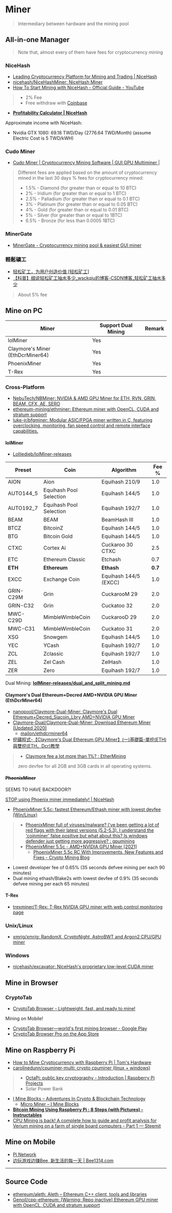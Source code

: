 # Miner

> Intermediary between hardware and the mining pool

## All-in-one Manager

> Note that, almost every of them have fees for cryptocurrency mining

### NiceHash

* [Leading Cryptocurrency Platform for Mining and Trading | NiceHash](https://www.nicehash.com/)
* [nicehash/NiceHashMiner: NiceHash Miner](https://github.com/nicehash/NiceHashMiner)
* [How To Start Mining with NiceHash - Official Guide - YouTube](https://www.youtube.com/watch?v=YkG9TStbhVo)

> * 2% Fee
> * Free withdraw with [Coinbase](Managing.md#Coinbase)

* [**Profitability Calculator | NiceHash**](https://www.nicehash.com/profitability-calculator)

Approximate income with NiceHash:

* Nvidia GTX 1080: 69.18 TWD/Day (2776.64 TWD/Month) (assume Electric Cost is 5 TWD/kWH)

### Cudo Miner

* [Cudo Miner | Cryptocurrency Mining Software | GUI GPU Multiminer |](https://www.cudominer.com/)

> Different fees are applied based on the amount of cryptocurrency mined in the last 30 days
> % fees for cryptocurrency mined:
>
> * 1.5% - Diamond (for greater than or equal to 10 BTC)
> * 2% - Iridium (for greater than or equal to 1 BTC)
> * 2.5% - Palladium (for greater than or equal to 0.1 BTC)
> * 3% - Platinum (for greater than or equal to 0.05 BTC)
> * 4% - Gold (for greater than or equal to 0.01 BTC)
> * 5% - Silver (for greater than or equal to 1BTC)
> * 6.5% - Bronze (for less than 0.0005 1BTC)

### MinerGate

* [MinerGate - Cryptocurrency mining pool & easiest GUI miner](https://minergate.com/)

### 輕鬆礦工

* [轻松矿工，为用户创造价值 [轻松矿工]](http://www.qskg.top/)
* [【科普】细说轻松矿工抽水多少_wsckqiu的博客-CSDN博客_轻松矿工抽水多少](https://blog.csdn.net/wsckqiu/article/details/110806818)

> About 5% fee

## Mine on PC

| Miner                            | Support Dual Mining | Remark |
| -------------------------------- | ------------------- | ------ |
| lolMiner                         | Yes                 |        |
| Claymore's Miner (EthDcrMiner64) | Yes                 |        |
| PhoenixMiner                     | Yes                 |        |
| T-Rex                            | Yes                 |        |

### Cross-Platform

* [NebuTech/NBMiner: NVIDIA & AMD GPU Miner for ETH, RVN, GRIN, BEAM, CFX, AE, SERO](https://github.com/NebuTech/NBMiner)
* [ethereum-mining/ethminer: Ethereum miner with OpenCL, CUDA and stratum support](https://github.com/ethereum-mining/ethminer)
* [luke-jr/bfgminer: Modular ASIC/FPGA miner written in C, featuring overclocking, monitoring, fan speed control and remote interface capabilities.](https://github.com/luke-jr/bfgminer)

#### lolMiner

* [Lolliedieb/lolMiner-releases](https://github.com/Lolliedieb/lolMiner-releases)

| Preset    | Coin                    | Algorithm             | Fee %   |
| --------- | ----------------------- | --------------------- | ------- |
| AION      | Aion                    | Equihash 210/9        | 1.0     |
| AUTO144_5 | Equihash Pool Selection | Equihash 144/5        | 1.0     |
| AUTO192_7 | Equihash Pool Selection | Equihash 192/7        | 1.0     |
| BEAM      | BEAM                    | BeamHash III          | 1.0     |
| BTCZ      | BitcoinZ                | Equihash 144/5        | 1.0     |
| BTG       | Bitcoin Gold            | Equihash 144/5        | 1.0     |
| CTXC      | Cortex Ai               | Cuckaroo 30 CTXC      | 2.5     |
| ETC       | Ethereum Classic        | Etchash               | 0.7     |
| **ETH**   | **Ethereum**            | **Ethash**            | **0.7** |
| EXCC      | Exchange Coin           | Equihash 144/5 (EXCC) | 1.0     |
| GRIN-C29M | Grin                    | CuckarooM 29          | 2.0     |
| GRIN-C32  | Grin                    | Cuckatoo 32           | 2.0     |
| MWC-C29D  | MimbleWimbleCoin        | CuckarooD 29          | 2.0     |
| MWC-C31   | MimbleWimbleCoin        | Cuckatoo 31           | 2.0     |
| XSG       | Snowgem                 | Equihash 144/5        | 1.0     |
| YEC       | YCash                   | Equihash 192/7        | 1.0     |
| ZCL       | Zclassic                | Equihash 192/7        | 1.0     |
| ZEL       | Zel Cash                | ZelHash               | 1.0     |
| ZER       | Zero                    | Equihash 192/7        | 1.0     |

Dual Mining: [**lolMiner-releases/dual_and_split_mining.md**](https://github.com/Lolliedieb/lolMiner-releases/blob/master/dual_and_split_mining.md)

#### Claymore's Dual Ethereum+Decred AMD+NVIDIA GPU Miner (EthDcrMiner64)

* [nanopool/Claymore-Dual-Miner: Claymore's Dual Ethereum+Decred_Siacoin_Lbry AMD+NVIDIA GPU Miner](https://github.com/nanopool/Claymore-Dual-Miner)
* [Claymore-Dual/Claymore-Dual-Miner: Download Ethereum Miner (Updated 2020)](https://github.com/Claymore-Dual/Claymore-Dual-Miner)
  * [mailon/ethdcrminer64](https://hub.docker.com/r/mailon/ethdcrminer64)
* [挖礦程式-【Claymore's Dual Ethereum GPU Miner】(一)基礎篇-單挖(ETH)與雙挖(ETH、Dcr)教學](https://hold-man.blogspot.com/2018/08/claymores-dual-ethereum-gpu-miner.html)

> * [Claymore fee a lot more than 1%? : EtherMining](https://www.reddit.com/r/EtherMining/comments/7bf9ra/claymore_fee_a_lot_more_than_1/)
>
> zero devfee for all 2GB and 3GB cards in all operating systems.

#### ~~PhoenixMiner~~

SEEMS TO HAVE BACKDOOR?!

[STOP using Phoenix miner immediately! | NiceHash](https://www.nicehash.com/blog/post/stop-using-phoenix-miner-immediately)

* [PhoenixMiner 5.5c: fastest Ethereum/Ethash miner with lowest devfee (Win/Linux)](https://bitcointalk.org/index.php?topic=2647654.0)

> * [PhoenixMiner full of viruses/malware? I've been getting a lot of red flags with their latest versions (5.2-5.3). I understand the 'coinminer' false positive but what about this? Is windows defender just getting more aggressive? : gpumining](https://www.reddit.com/r/gpumining/comments/k2xcmo/phoenixminer_full_of_virusesmalware_ive_been/)
> * [PhoenixMiner 5.5c - AMD+NVIDIA GPU Miner [2021]](https://phoenixminer.org/)
>   * [PhoenixMiner 5.5c RC With Improvements, New Features and Fixes - Crypto Mining Blog](https://cryptomining-blog.com/12491-phoenixminer-5-5c-rc-with-improvements-new-features-and-fixes/)

* Lowest developer fee of 0.65% (35 seconds defvee mining per each 90 minutes)
* Dual mining ethash/Blake2s with lowest devfee of 0.9% (35 seconds defvee mining per each 65 minutes)

#### T-Rex

* [trexminer/T-Rex: T-Rex NVIDIA GPU miner with web control monitoring page](https://github.com/trexminer/T-Rex)

### Unix/Linux

* [xmrig/xmrig: RandomX, CryptoNight, AstroBWT and Argon2 CPU/GPU miner](https://github.com/xmrig/xmrig)

### Windows

* [nicehash/excavator: NiceHash's proprietary low-level CUDA miner](https://github.com/nicehash/excavator)

## Mine in Browser

### CryptoTab

* [CryptoTab Browser - Lightweight, fast, and ready to mine!](https://cryptobrowser.site/en/)

Mining on Mobile!

* [CryptoTab Browser—world's first mining browser - Google Play](https://play.google.com/store/apps/details?id=com.cryptotab.android)
* [‎CryptoTab Browser Pro on the App Store](https://apps.apple.com/app/cryptotab-browser-pro/id1524974223)

## Mine on Raspberry Pi

* [How to Mine Cryptocurrency with Raspberry Pi | Tom's Hardware](https://www.tomshardware.com/how-to/mine-cryptocurrency-raspberry-pi)
* [carolinedunn/cpuminer-multi: crypto cpuminer (linux + windows)](https://github.com/carolinedunn/cpuminer-multi)

> * [OctaPi: public key cryptography - Introduction | Raspberry Pi Projects](https://projects.raspberrypi.org/en/projects/octapi-public-key-cryptography)
> * Solar Power Bank

* [I Mine Blocks – Adventures In Crypto & Blockchain Technology](https://imineblocks.com/)
  * [Micro Miner – I Mine Blocks](http://imineblocks.com/micro-miner/)
* [**Bitcoin Mining Using Raspberry Pi : 8 Steps (with Pictures) - Instructables**](https://www.instructables.com/Bitcoin-Mining-using-Raspberry-Pi/)
* [CPU Mining is back! A complete how to guide and profit analysis for Verium mining on a farm of single board computers - Part 1 — Steemit](https://steemit.com/verium/@birty/cpu-mining-is-back-a-complete-how-to-guide-and-profit-analysis-for-verium-mining-on-a-farm-of-single-board-computers-part-1)

## Mine on Mobile

* [Pi Network](https://minepi.com/#download)
* [边玩游戏边赚Bee, 新生活的每一天 | Bee1314.com](https://bee1314.com/sc/index.html)

---

## Source Code

* [ethereum/aleth: Aleth – Ethereum C++ client, tools and libraries](https://github.com/ethereum/aleth)
* [Genoil/cpp-ethereum: [Warning: Repo inactive] Ethereum GPU miner with OpenCL, CUDA and stratum support](https://github.com/Genoil/cpp-ethereum)
